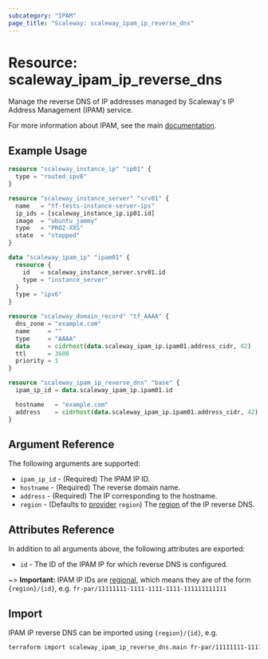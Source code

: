```yaml
---
subcategory: "IPAM"
page_title: "Scaleway: scaleway_ipam_ip_reverse_dns"
---
```


# Resource: scaleway_ipam_ip_reverse_dns

Manage the reverse DNS of IP addresses managed by Scaleway's IP Address Management (IPAM) service.

For more information about IPAM, see the main [documentation](https://www.scaleway.com/en/docs/network/vpc/concepts/#ipam).

## Example Usage

```terraform
resource "scaleway_instance_ip" "ip01" {
  type = "routed_ipv6"
}

resource "scaleway_instance_server" "srv01" {
  name   = "tf-tests-instance-server-ips"
  ip_ids = [scaleway_instance_ip.ip01.id]
  image  = "ubuntu_jammy"
  type   = "PRO2-XXS"
  state  = "stopped"
}

data "scaleway_ipam_ip" "ipam01" {
  resource {
    id   = scaleway_instance_server.srv01.id
    type = "instance_server"
  }
  type = "ipv6"
}

resource "scaleway_domain_record" "tf_AAAA" {
  dns_zone = "example.com"
  name     = ""
  type     = "AAAA"
  data     = cidrhost(data.scaleway_ipam_ip.ipam01.address_cidr, 42)
  ttl      = 3600
  priority = 1
}

resource "scaleway_ipam_ip_reverse_dns" "base" {
  ipam_ip_id = data.scaleway_ipam_ip.ipam01.id

  hostname   = "example.com"
  address    = cidrhost(data.scaleway_ipam_ip.ipam01.address_cidr, 42)
}
```

## Argument Reference

The following arguments are supported:

- `ipam_ip_id` - (Required) The IPAM IP ID.
- `hostname` - (Required) The reverse domain name.
- `address` - (Required) The IP corresponding to the hostname.
- `region` - (Defaults to [provider](../index.md#region) `region`) The [region](../guides/regions_and_zones.md#regions) of the IP reverse DNS.

## Attributes Reference

In addition to all arguments above, the following attributes are exported:

- `id` - The ID of the IPAM IP for which reverse DNS is configured.

~> **Important:** IPAM IP IDs are [regional](../guides/regions_and_zones.md#resource-ids), which means they are of the form `{region}/{id}`, e.g. `fr-par/11111111-1111-1111-1111-111111111111`

## Import

IPAM IP reverse DNS can be imported using `{region}/{id}`, e.g.

```bash
terraform import scaleway_ipam_ip_reverse_dns.main fr-par/11111111-1111-1111-1111-111111111111
```
